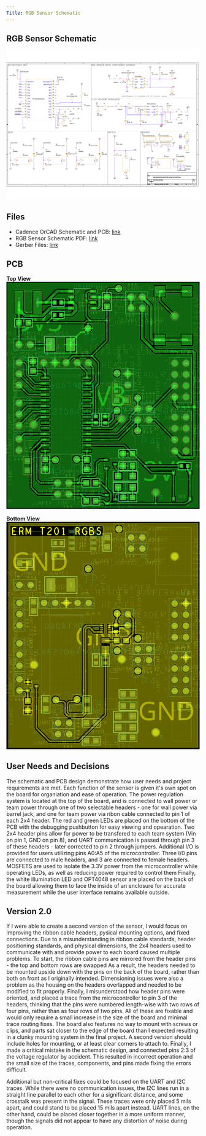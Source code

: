 ```yaml
---
Title: RGB Sensor Schematic
---
```


## RGB Sensor Schematic
![Schematic](Images/diagrams/RGB%20SCHEMATIC.png)

## Files
 - Cadence OrCAD Schematic and PCB: [link](ZIP/TEAM201%20-%20RGB%20SENSOR%20-%20EMITTLEM.zip)  
 - RGB Sensor Schematic PDF: [link](PDF/TEAM%20201%20-%20RGB%20SENSOR%20-%20EMITTLEM.pdf)
 - Gerber Files: [link](ZIP/EricMittleman201.zip)

 ## PCB
 **Top View**
 ![PCBTOP](Images/diagrams/PCBTOP.png)

 **Bottom View**
 ![PCBBOTTOM](Images/diagrams/PCBBOTTOM.png)

## User Needs and Decisions
The schematic and PCB design demonstrate how user needs and project requirements are met. Each function of the sensor is given it's own spot on the board for organiation and ease of operation. The power regulation system is located at the top of the board, and is connected to wall power or team power through one of two selectable headers - one for wall power via barrel jack, and one for team power via ribon cable connected to pin 1 of each 2x4 header. The red and green LEDs are placed on the bottom of the PCB with the debugging pushbutton for easy viewing and opearation. Two 2x4 header pins allow for power to be transfered to each team system (Vin on pin 1, GND on pin 8), and UART communication is passed through pin 3 of these headers - later corrected to pin 2 through jumpers. Additional I/O is provided for users utilizing pins A0:A5 of the microcontroller. Three I/0 pins are connected to male headers, and 3 are connected to female headers. MOSFETS are used to isolate the 3.3V power from the microcontroller while operating LEDs, as well as reducing power required to control them Finally, the white illumination LED and OPT4048 sensor are placed on the back of the board allowing them to face the inside of an enclosure for accurate measurement while the user interface remains available outside.

## Version 2.0
If I were able to create a second version of the sensor, I would focus on improving the ribbon cable headers, pysical mounting options, and fixed connections. Due to a misunderstanding in ribbon cable standards, header positioning standards, and physical dimensions, the 2x4 headers used to communicate with and provide power to each board caused multiple problems. To start, the ribbon cable pins are mirrored from the header pins - the top and bottom rows are swapped As a result, the headers needed to be mounted upside down with the pins  on the back of the board, rather than both on front as I originally intended. Dimensioning issues were also a problem as the housing on the headers overlapped and needed to be modified to fit properly. Finally, I misunderstood how header pins were oriented, and placed a trace from the microcontroller to pin 3 of the headers, thinking that the pins were numbered length-wise with two rows of four pins, rather than as four rows of two pins. All of these are fixable and would only require a small increase in the size of the board and minimal trace routing fixes. The board also features no way to mount with screws or clips, and parts sat closer to the edge of the board than I expected resulting in a clunky mounting system in the final project. A second version should include holes for mounting, or at least clear corners to attach to. Finally, I made a critical mistake in the schematic design, and connected pins 2:3 of the voltage regulator by accident. This resulted in incorrect operation and the small size of the traces, components, and pins made fixing the errors difficult.

 Additional but non-critical fixes could be focused on the UART and I2C traces. While there were no communication issues, the I2C lines run in a straight line parallel to each other for a significant distance, and some crosstalk was present in the signal. These traces were only placed 5 mils apart, and could stand to be placed 15 mils apart instead. UART lines, on the other hand, could be placed closer together in a more uniform manner, though the signals did not appear to have any distortion of noise during operation. 